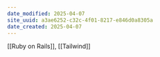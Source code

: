 ```yaml
---
date_modified: 2025-04-07
site_uuid: a3ae6252-c32c-4f01-8217-e846d0a8305a
date_created: 2025-04-07
---
```


[[Ruby on Rails]], [[Tailwind]]